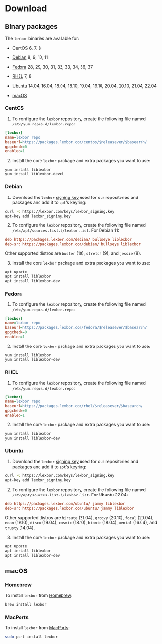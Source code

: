 # Download

## Binary packages

The `lexbor` binaries are available for:

* [CentOS](#centos) 6, 7, 8

* [Debian](#debian) 8, 9, 10, 11

* [Fedora](#fedora) 28, 29, 30, 31, 32, 33, 34, 36, 37

* [RHEL](#rhel) 7, 8

* [Ubuntu](#ubuntu) 14.04, 16.04, 18.04, 18.10, 19.04, 19.10, 20.04, 20.10,
  21.04, 22.04

* [macOS](#macos)

### CentOS

1. To configure the `lexbor` repository, create the following file named
   `/etc/yum.repos.d/lexbor.repo`:

 ```ini
 [lexbor]
 name=lexbor repo
 baseurl=https://packages.lexbor.com/centos/$releasever/$basearch/
 gpgcheck=0
 enabled=1
 ```

2. Install the core `lexbor` package and extra packages you want to use:

 ```sh
 yum install liblexbor
 yum install liblexbor-devel
 ```

### Debian

1. Download the `lexbor` [signing
   key](https://lexbor.com/keys/lexbor_signing.key) used for our repositories
   and packages and add it to `apt`’s keyring:

 ```sh
 curl -O https://lexbor.com/keys/lexbor_signing.key
 apt-key add lexbor_signing.key
 ```

2. To configure the `lexbor` repository, create the following file named
   `/etc/apt/sources.list.d/lexbor.list`.  For Debian 11:

 ```ini
 deb https://packages.lexbor.com/debian/ bullseye liblexbor
 deb-src https://packages.lexbor.com/debian/ bullseye liblexbor
 ```

 Other supported distros are `buster` (10), `stretch` (9), and `jessie` (8).

3. Install the core `lexbor` package and extra packages you want to use:

 ```sh
 apt update
 apt install liblexbor
 apt install liblexbor-dev
 ```

### Fedora

1. To configure the `lexbor` repository, create the following file named
   `/etc/yum.repos.d/lexbor.repo`:

 ```ini
 [lexbor]
 name=lexbor repo
 baseurl=https://packages.lexbor.com/fedora/$releasever/$basearch/
 gpgcheck=0
 enabled=1
 ```

2. Install the core `lexbor` package and extra packages you want to use:

 ```sh
 yum install liblexbor
 yum install liblexbor-dev
 ```

### RHEL

1. To configure the `lexbor` repository, create the following file named
   `/etc/yum.repos.d/lexbor.repo`:

 ```ini
 [lexbor]
 name=lexbor repo
 baseurl=https://packages.lexbor.com/rhel/$releasever/$basearch/
 gpgcheck=0
 enabled=1
 ```

2. Install the core `lexbor` package and extra packages you want to use:

 ```sh
 yum install liblexbor
 yum install liblexbor-dev
 ```

### Ubuntu

1. Download the `lexbor` [signing
   key](https://lexbor.com/keys/lexbor_signing.key) used for our repositories
   and packages and add it to `apt`’s keyring:

 ```sh
 curl -O https://lexbor.com/keys/lexbor_signing.key
 apt-key add lexbor_signing.key
 ```

2. To configure the `lexbor` repository, create the following file named
   `/etc/apt/sources.list.d/lexbor.list`.  For Ubuntu 22.04:

 ```ini
 deb https://packages.lexbor.com/ubuntu/ jammy liblexbor
 deb-src https://packages.lexbor.com/ubuntu/ jammy liblexbor
 ```

 Other supported distros are `hirsute` (21.04), `groovy` (20.10), `focal`
 (20.04), `eoan` (19.10), `disco` (19.04), `cosmic` (18.10), `bionic` (18.04),
 `xenial` (16.04), and `trusty` (14.04).

3. Install the core `lexbor` package and extra packages you want to use:

 ```sh
 apt update
 apt install liblexbor
 apt install liblexbor-dev
 ```

## macOS

### Homebrew

To install `lexbor` from [Homebrew](https://brew.sh):

```sh
brew install lexbor
```

### MacPorts

To install `lexbor` from [MacPorts](https://www.macports.org):

```sh
sudo port install lexbor
```
